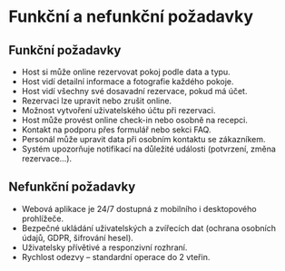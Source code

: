 # Funkční a nefunkční požadavky

## Funkční požadavky

- Host si může online rezervovat pokoj podle data a typu.
- Host vidí detailní informace a fotografie každého pokoje.
- Host vidí všechny své dosavadní rezervace, pokud má účet.
- Rezervaci lze upravit nebo zrušit online.
- Možnost vytvoření uživatelského účtu při rezervaci.
- Host může provést online check-in nebo osobně na recepci.
- Kontakt na podporu přes formulář nebo sekci FAQ.
- Personál může upravit data při osobním kontaktu se zákazníkem.
- Systém upozorňuje notifikací na důležité události (potvrzení, změna rezervace…).

## Nefunkční požadavky

- Webová aplikace je 24/7 dostupná z mobilního i desktopového prohlížeče.
- Bezpečné ukládání uživatelských a zvířecích dat (ochrana osobních údajů, GDPR, šifrování hesel).
- Uživatelsky přívětivé a responzivní rozhraní.
- Rychlost odezvy – standardní operace do 2 vteřin.
